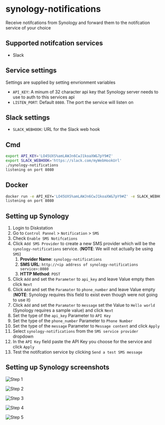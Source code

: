 # synology-notifications

Receive notifcations from Synology and forward them to the notifcation service of your choice

## Supported notifcation services

- Slack

## Service settings

Settings are supplied by setting envrionment variables

- `API_KEY`: A minum of 32 character api key that Synology server needs to use to auth to this services api
- `LISTEN_PORT`: Default `8080`. The port the service will listen on 

## Slack settings

- `SLACK_WEBHOOK`: URL for the Slack web hook

## Cmd

```bash
export API_KEY='LO45UXS%amLAWJn6CwJ1koaXW&7pY9#Z'
export SLACK_WEBHOOK='https://slack.com/myWebHookUrl'
./synology-notifications
listening on port 8080
```

## Docker

```bash
docker run -e API_KEY='LO45UXS%amLAWJn6CwJ1koaXW&7pY9#Z' -e SLACK_WEBHOOK='https://slack.com/myWebHookUrl' ryancurrah/synology-notifications:latest
listening on port 8080
```

## Setting up Synology

1. Login to Diskstation
2. Go to `Control Pannel` > `Notification` > `SMS`
3. Check `Enable SMS Notifcations`
4. Click `Add SMS Provider` to create a new SMS provider which will be the `synology-notifications` service. (**NOTE**: We will not actually be using `SMS`)
    1. **Provider Name**: `synology-notifications`
    2. **SMS URL**: `http://<ip address of synology-notifications service>:8080`
    3. **HTTP Method**: `POST`
5. Click  `Add` and set the `Parameter` to `api_key` and leave Value empty then click `Next`
6. Click `Add` and set the `Paramater` to `phone_number` and leave Value empty (**NOTE**: Synology requires this field to exist even though were not going to use it)
7. Click `Add` and set the `Paramater` to `message` set the Value to `Hello world` (Synology requires a sample value) and click `Next`
8. Set the type of the `api_key` Parameter to `API Key`
9. Set the type of the `phone_number` Parameter to `Phone Number`
10. Set the type of the `message` Parameter to `Message content` and click `Apply`
11. Select `synology-notifications` from the `SMS service provider` dropdown
12. In the `API Key` field paste the API Key you choose for the service and click `Apply`
13. Test the notifcation service by clicking `Send a test SMS message`

## Setting up Synology screenshots

![Step 1](/assests/Step_1.png)

![Step 2](/assests/Step_2.png)

![Step 3](/assests/Step_3.png)

![Step 4](/assests/Step_4.png)

![Step 5](/assests/Step_5.png)